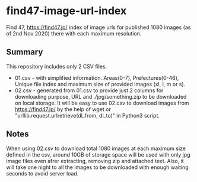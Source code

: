 # find47-image-url-index
Find 47,  https://find47.jp/ index of image urls for published 1080 images (as of 2nd Nov 2020) there with each maximum resolution. 

## Summary
This repository includes only 2 CSV files.
 - 01.csv - with simplified information. Areas(0-7), Prefectures(0-46), Unique file index and maximum size of provided images (xl, l, m or s).
 - 02.csv - generated from 01.csv to provide just 2 columns for downloading purpose, URL and ./jpg/something.zip to be downloaded on local storage. 
It will be easy to use 02.csv to download images from https://find47.jp/ by the help of wget or "urllib.request.urlretrieve(dl_from, dl_to)" in Python3 script.

## Notes
 When using 02.csv to download total 1080 images at each maximum size defined in the csv, around 10GB of storage space will be used with only jpg image files even afrer extracting, removing zip and attached text.
 Also, it will take one night to all the images to be downloaded with enough waiting seconds to avoid server load.
